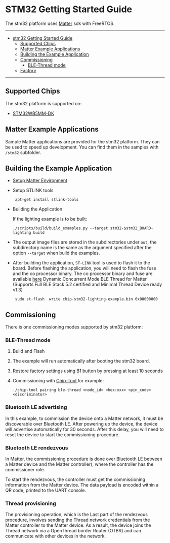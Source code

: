 # STM32 Getting Started Guide

The stm32 platform uses [Matter](https://github.com/project-chip/connectedhomeip)
sdk with FreeRTOS.

---

-   [stm32 Getting Started Guide](#stm32-getting-started-guide)
    -   [Supported Chips](#supported-chips)
    -   [Matter Example Applications](#matter-example-applications)
    -   [Building the Example Application](#building-the-example-application)
    -   [Commissioning](#commissioning)
        -   [BLE-Thread mode](#ble-thread-mode)
    -   [Factory](#factory)

---

## Supported Chips

The stm32 platform is supported on:

-  [STM32WB5MM-DK](https://www.st.com/en/evaluation-tools/stm32wb5mm-dk.html)

## Matter Example Applications

Sample Matter applications are provided for the stm32 platform. They can be used
to speed up development. You can find them in the samples with `/stm32` subfolder.

## Building the Example Application

-   [Setup Matter Environment](./BUILDING.md)

-   Setup STLINK tools

    ```
     apt-get install stlink-tools
    ```
  
-   Building the Application

    If the lighting example is to be built:

    ```
    ./scripts/build/build_examples.py --target stm32-$stm32_BOARD-lighting build
    ```

-   The output image files are stored in the subdirectories under `out`, the
    subdirectory name is the same as the argument specified after the option
    `--target` when build the examples.

-   After building the application, `ST-LINK` tool is used to flash it to the
    board.
    Before flashing the application, you will need to flash the fuse and the co processor binary.
    The co processor binary  and fuse  are available [here](https://github.com/stm32-hotspot/stm32wb-matter-device-over-thread/tree/main/Projects/STM32WB_Copro_Wireless_Binaries/STM32WB5x)
    Dynamic Concurrent Mode BLE Thread for Matter (Supports Full BLE Stack 5.2 certified and Minimal Thread Device ready v1.3)
 
    ```
     sudo st-flash  write chip-stm32-lighting-example.bin 0x08000000 

    ```
## Commissioning

There is one commissioning modes supported by stm32 platform:

### BLE-Thread mode

1. Build and Flash
2. The example will run automatically after booting the stm32 board.
3. Restore factory settings using B1 button by pressing at least 10 seconds
4. Commissioning with
   [Chip-Tool](https://github.com/project-chip/connectedhomeip/tree/master/examples/chip-tool),for
   example:

    ```
    ./chip-tool pairing ble-thread <node_id> <hex:xxx> <pin_code> <discriminator>
    ```
### Bluetooth LE advertising

In this example, to commission the device onto a Matter network, it must be
discoverable over Bluetooth LE. After powering up the device, the device will advertise
automatically for 30 seconds. After this delay, you will need to reset the device to start
the commissioning procedure.

### Bluetooth LE rendezvous    

In Matter, the commissioning procedure is done over Bluetooth LE between a
Matter device and the Matter controller(, where the controller has the
commissioner role.

To start the rendezvous, the controller must get the commissioning information
from the Matter device. The data payload is encoded within a QR code, printed to
the UART console. 

### Thread provisioning    

The provisioning operation, which is the Last part of the rendezvous procedure,
involves sending the Thread network credentials from the Matter
controller to the Matter device. As a result, the device joins the Thread network
via a OpenThread border Router (OTBR) and can communicate with other devices in the network.
 


